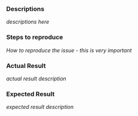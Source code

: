 ### Descriptions

_descriptions here_

### Steps to reproduce

_How to reproduce the issue - this is very important_

### Actual Result

_actual result description_

### Expected Result

_expected result description_
